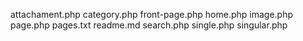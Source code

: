 attachament.php
category.php
front-page.php
home.php
image.php
page.php
pages.txt
readme.md
search.php
single.php
singular.php
